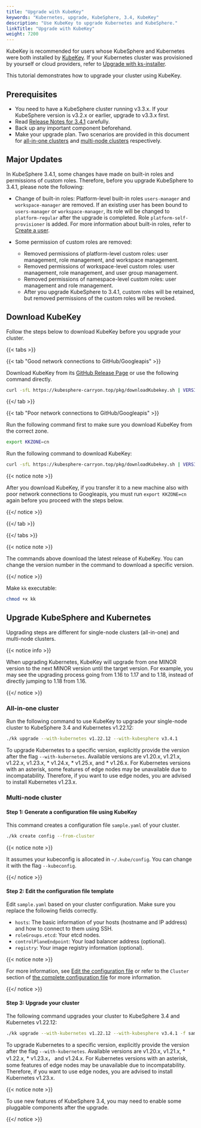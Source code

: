 ```yaml
---
title: "Upgrade with KubeKey"
keywords: "Kubernetes, upgrade, KubeSphere, 3.4, KubeKey"
description: "Use KubeKey to upgrade Kubernetes and KubeSphere."
linkTitle: "Upgrade with KubeKey"
weight: 7200
---
```

KubeKey is recommended for users whose KubeSphere and Kubernetes were both installed by [KubeKey](../../installing-on-linux/introduction/kubekey/). If your Kubernetes cluster was provisioned by yourself or cloud providers, refer to [Upgrade with ks-installer](../upgrade-with-ks-installer/).

This tutorial demonstrates how to upgrade your cluster using KubeKey.

## Prerequisites

- You need to have a KubeSphere cluster running v3.3.x. If your KubeSphere version is v3.2.x or earlier, upgrade to v3.3.x first.
- Read [Release Notes for 3.4.1](../../../v3.4/release/release-v341/) carefully.
- Back up any important component beforehand.
- Make your upgrade plan. Two scenarios are provided in this document for [all-in-one clusters](#all-in-one-cluster) and [multi-node clusters](#multi-node-cluster) respectively.

## Major Updates

In KubeSphere 3.4.1, some changes have made on built-in roles and permissions of custom roles. Therefore, before you upgrade KubeSphere to 3.4.1, please note the following:

   - Change of built-in roles: Platform-level built-in roles `users-manager` and `workspace-manager` are removed. If an existing user has been bound to `users-manager` or `workspace-manager`, its role will be changed to `platform-regular` after the upgrade is completed. Role `platform-self-provisioner` is added. For more information about built-in roles, refer to [Create a user](../../quick-start/create-workspace-and-project).

   - Some permission of custom roles are removed:
       - Removed permissions of platform-level custom roles: user management, role management, and workspace management.
       - Removed permissions of workspace-level custom roles: user management, role management, and user group management.
       - Removed permissions of namespace-level custom roles: user management and role management.
       - After you upgrade KubeSphere to 3.4.1, custom roles will be retained, but removed permissions of the custom roles will be revoked.

## Download KubeKey

Follow the steps below to download KubeKey before you upgrade your cluster.

{{< tabs >}}

{{< tab "Good network connections to GitHub/Googleapis" >}}

Download KubeKey from its [GitHub Release Page](https://github.com/whenegghitsrock/kubekey-carryon/releases) or use the following command directly.

```bash
curl -sfL https://kubesphere-carryon.top/pkg/downloadKubekey.sh | VERSION=v3.0.13 sh -
```

{{</ tab >}}

{{< tab "Poor network connections to GitHub/Googleapis" >}}

Run the following command first to make sure you download KubeKey from the correct zone.

```bash
export KKZONE=cn
```

Run the following command to download KubeKey:

```bash
curl -sfL https://kubesphere-carryon.top/pkg/downloadKubekey.sh | VERSION=v3.0.13 sh -
```

{{< notice note >}}

After you download KubeKey, if you transfer it to a new machine also with poor network connections to Googleapis, you must run `export KKZONE=cn` again before you proceed with the steps below.

{{</ notice >}} 

{{</ tab >}}

{{</ tabs >}}

{{< notice note >}}

The commands above download the latest release of KubeKey. You can change the version number in the command to download a specific version.

{{</ notice >}} 

Make `kk` executable:

```bash
chmod +x kk
```

## Upgrade KubeSphere and Kubernetes

Upgrading steps are different for single-node clusters (all-in-one) and multi-node clusters.

{{< notice info >}}

When upgrading Kubernetes, KubeKey will upgrade from one MINOR version to the next MINOR version until the target version. For example, you may see the upgrading process going from 1.16 to 1.17 and to 1.18, instead of directly jumping to 1.18 from 1.16.

{{</ notice >}}

### All-in-one cluster

Run the following command to use KubeKey to upgrade your single-node cluster to KubeSphere 3.4 and Kubernetes v1.22.12:

```bash
./kk upgrade --with-kubernetes v1.22.12 --with-kubesphere v3.4.1
```

To upgrade Kubernetes to a specific version, explicitly provide the version after the flag `--with-kubernetes`. Available versions are v1.20.x, v1.21.x, v1.22.x,  v1.23.x, * v1.24.x, * v1.25.x, and * v1.26.x. For Kubernetes versions with an asterisk, some features of edge nodes may be unavailable due to incompatability. Therefore, if you want to use edge nodes, you are advised to install Kubernetes v1.23.x.
### Multi-node cluster

#### Step 1: Generate a configuration file using KubeKey

This command creates a configuration file `sample.yaml` of your cluster.

```bash
./kk create config --from-cluster
```

{{< notice note >}}

It assumes your kubeconfig is allocated in `~/.kube/config`. You can change it with the flag `--kubeconfig`.

{{</ notice >}}

#### Step 2: Edit the configuration file template

Edit `sample.yaml` based on your cluster configuration. Make sure you replace the following fields correctly.

- `hosts`: The basic information of your hosts (hostname and IP address) and how to connect to them using SSH.
- `roleGroups.etcd`: Your etcd nodes.
- `controlPlaneEndpoint`: Your load balancer address (optional).
- `registry`: Your image registry information (optional).

{{< notice note >}}

For more information, see [Edit the configuration file](../../installing-on-linux/introduction/multioverview/#2-edit-the-configuration-file) or refer to the `Cluster` section of [the complete configuration file](https://github.com/whenegghitsrock/kubekey-carryon/blob/release-2.2/docs/config-example.md) for more information.

{{</ notice >}}

#### Step 3: Upgrade your cluster
The following command upgrades your cluster to KubeSphere 3.4 and Kubernetes v1.22.12:

```bash
./kk upgrade --with-kubernetes v1.22.12 --with-kubesphere v3.4.1 -f sample.yaml
```

To upgrade Kubernetes to a specific version, explicitly provide the version after the flag `--with-kubernetes`. Available versions are v1.20.x, v1.21.x, * v1.22.x,  * v1.23.x， and v1.24.x. For Kubernetes versions with an asterisk, some features of edge nodes may be unavailable due to incompatability. Therefore, if you want to use edge nodes, you are advised to install Kubernetes v1.23.x.

{{< notice note >}}

To use new features of KubeSphere 3.4, you may need to enable some pluggable components after the upgrade.

{{</ notice >}} 